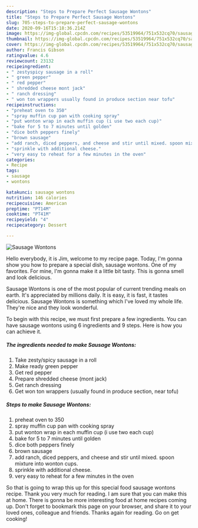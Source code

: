 ```yaml
---
description: "Steps to Prepare Perfect Sausage Wontons"
title: "Steps to Prepare Perfect Sausage Wontons"
slug: 705-steps-to-prepare-perfect-sausage-wontons
date: 2020-09-16T15:18:36.214Z
image: https://img-global.cpcdn.com/recipes/53519964/751x532cq70/sausage-wontons-recipe-main-photo.jpg
thumbnail: https://img-global.cpcdn.com/recipes/53519964/751x532cq70/sausage-wontons-recipe-main-photo.jpg
cover: https://img-global.cpcdn.com/recipes/53519964/751x532cq70/sausage-wontons-recipe-main-photo.jpg
author: Francis Gibson
ratingvalue: 4.6
reviewcount: 23132
recipeingredient:
- " zestyspicy sausage in a roll"
- " green pepper"
- " red pepper"
- " shredded cheese mont jack"
- " ranch dressing"
- " won ton wrappers usually found in produce section near tofu"
recipeinstructions:
- "preheat oven to 350"
- "spray muffin cup pan with cooking spray"
- "put wonton wrap in each muffin cup (i use two each cup)"
- "bake for 5 to 7 minutes until golden"
- "dice both peppers finely"
- "brown sausage"
- "add ranch, diced peppers, and cheese and stir until mixed. spoon mixture into wonton cups."
- "sprinkle with additional cheese."
- "very easy to reheat for a few minutes in the oven"
categories:
- Recipe
tags:
- sausage
- wontons

katakunci: sausage wontons 
nutrition: 146 calories
recipecuisine: American
preptime: "PT14M"
cooktime: "PT41M"
recipeyield: "4"
recipecategory: Dessert

---
```



![Sausage Wontons](https://img-global.cpcdn.com/recipes/53519964/751x532cq70/sausage-wontons-recipe-main-photo.jpg)

Hello everybody, it is Jim, welcome to my recipe page. Today, I'm gonna show you how to prepare a special dish, sausage wontons. One of my favorites. For mine, I'm gonna make it a little bit tasty. This is gonna smell and look delicious.



Sausage Wontons is one of the most popular of current trending meals on earth. It's appreciated by millions daily. It is easy, it is fast, it tastes delicious. Sausage Wontons is something which I've loved my whole life. They're nice and they look wonderful.


To begin with this recipe, we must first prepare a few ingredients. You can have sausage wontons using 6 ingredients and 9 steps. Here is how you can achieve it.

<!--inarticleads1-->

##### The ingredients needed to make Sausage Wontons:

1. Take  zesty/spicy sausage in a roll
1. Make ready  green pepper
1. Get  red pepper
1. Prepare  shredded cheese (mont jack)
1. Get  ranch dressing
1. Get  won ton wrappers (usually found in produce section, near tofu)




<!--inarticleads2-->

##### Steps to make Sausage Wontons:

1. preheat oven to 350
1. spray muffin cup pan with cooking spray
1. put wonton wrap in each muffin cup (i use two each cup)
1. bake for 5 to 7 minutes until golden
1. dice both peppers finely
1. brown sausage
1. add ranch, diced peppers, and cheese and stir until mixed. spoon mixture into wonton cups.
1. sprinkle with additional cheese.
1. very easy to reheat for a few minutes in the oven




So that is going to wrap this up for this special food sausage wontons recipe. Thank you very much for reading. I am sure that you can make this at home. There is gonna be more interesting food at home recipes coming up. Don't forget to bookmark this page on your browser, and share it to your loved ones, colleague and friends. Thanks again for reading. Go on get cooking!
